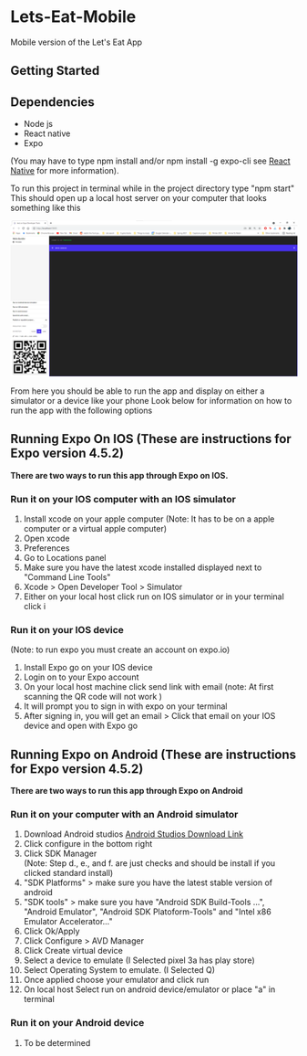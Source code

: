 # Lets-Eat-Mobile

Mobile version of the Let's Eat App

## Getting Started

## Dependencies

- Node js
- React native
- Expo

(You may have to type npm install and/or npm install -g expo-cli see [React Native](https://reactnative.dev/docs/environment-setup) for more information).

<p>To run this project in terminal while in the project directory type "npm start"
This should open up a local host server on your computer that looks something like this</p>

<img src="images\localhost.png" alt="Localhost Screen Shot"/>

<p>From here you should be able to run the app and display on either a simulator or a device like your phone
Look below for information on how to run the app with the following options</p>

## Running Expo On IOS (These are instructions for Expo version 4.5.2)

**There are two ways to run this app through Expo on IOS.**

<h3>Run it on your IOS computer with an IOS simulator</h3>
<ol>
  <li> Install xcode on your apple computer (Note: It has to be on a apple computer or a virtual apple computer) </li>
  <li> Open xcode </li>
  <li>Preferences </li>
  <li> Go to Locations panel </li>
  <li> Make sure you have the latest xcode installed displayed next to "Command Line Tools" </li>
  <li> Xcode > Open Developer Tool > Simulator </li>
  <li> Either on your local host click run on IOS simulator or in your terminal click i </li>
</ol>
<h3> Run it on your IOS device </h3>
   (Note: to run expo you must create an account on expo.io)
   <ol>
   <li> Install Expo go on your IOS device  </li>
   <li> Login on to your Expo account </li>
   <li> On your local host machine click send link with email (note: At first scanning the QR code will not work ) </li>
   <li> It will prompt you to sign in with expo on your terminal </li>
   <li> After signing in, you will get an email > Click that email on your IOS device and open with Expo go </li>
   </ol>

## Running Expo on Android (These are instructions for Expo version 4.5.2)

**There are two ways to run this app through Expo on Android**

<h3> Run it on your computer with an Android simulator</h3>
<ol>
   <li> Download Android studios <a href="https://developer.android.com/studio/?gclsrc=ds&gclsrc=ds">Android Studios Download Link</a>  </li>
   <li> Click configure in the bottom right  </li>
   <li> Click SDK Manager  </li>
      (Note: Step d., e., and f. are just checks and should be install if you clicked standard install)
   <li> "SDK Platforms" > make sure you have the latest stable version of android  </li>
   <li> "SDK tools" > make sure you have "Android SDK Build-Tools ...", "Android Emulator", "Android SDK Platoform-Tools" and "Intel x86 Emulator Accelerator..." </li>
   <li> Click Ok/Apply  </li>
   <li> Click Configure > AVD Manager  </li>
   <li> Click Create virtual device  </li>
   <li> Select a device to emulate (I Selected pixel 3a has play store)  </li>
   <li> Select Operating System to emulate. (I Selected Q)  </li>
   <li> Once applied choose your emulator and click run  </li>
   <li> On local host Select run on android device/emulator or place "a" in terminal  </li>
 </ol>
<h3> Run it on your Android device </h3>
<ol>
   <li> To be determined  </li>
</ol>
